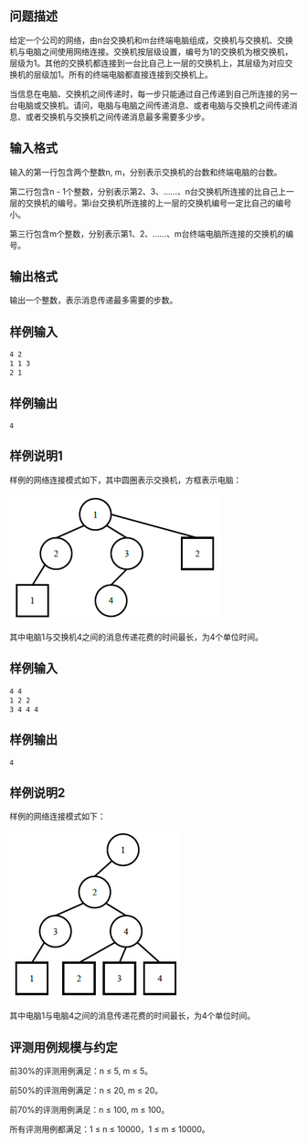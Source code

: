 

## 问题描述



给定一个公司的网络，由n台交换机和m台终端电脑组成，交换机与交换机、交换机与电脑之间使用网络连接。交换机按层级设置，编号为1的交换机为根交换机，层级为1。其他的交换机都连接到一台比自己上一层的交换机上，其层级为对应交换机的层级加1。所有的终端电脑都直接连接到交换机上。

当信息在电脑、交换机之间传递时，每一步只能通过自己传递到自己所连接的另一台电脑或交换机。请问，电脑与电脑之间传递消息、或者电脑与交换机之间传递消息、或者交换机与交换机之间传递消息最多需要多少步。



## 输入格式



输入的第一行包含两个整数n, m，分别表示交换机的台数和终端电脑的台数。

第二行包含n - 1个整数，分别表示第2、3、&hellip;&hellip;、n台交换机所连接的比自己上一层的交换机的编号。第i台交换机所连接的上一层的交换机编号一定比自己的编号小。

第三行包含m个整数，分别表示第1、2、&hellip;&hellip;、m台终端电脑所连接的交换机的编号。



## 输出格式



输出一个整数，表示消息传递最多需要的步数。



## 样例输入
```
4 2
1 1 3
2 1
```
## 样例输出
```
4
```
## 样例说明1

样例的网络连接模式如下，其中圆圈表示交换机，方框表示电脑：

<img src="attachments/201503-4-1.png" width="370" height="224" alt="" />

其中电脑1与交换机4之间的消息传递花费的时间最长，为4个单位时间。

## 样例输入
```
4 4
1 2 2
3 4 4 4
```
## 样例输出
```
4
```
## 样例说明2

样例的网络连接模式如下：

<img src="attachments/201503-4-2.png" width="298" height="298" alt="" />

其中电脑1与电脑4之间的消息传递花费的时间最长，为4个单位时间。

## 评测用例规模与约定

前30%的评测用例满足：n &le; 5, m &le; 5。

前50%的评测用例满足：n &le; 20, m &le; 20。

前70%的评测用例满足：n &le; 100, m &le; 100。

所有评测用例都满足：1 &le; n &le; 10000，1 &le; m &le; 10000。